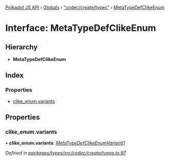[Polkadot JS API](../README.md) › [Globals](../globals.md) › ["codec/create/types"](../modules/_codec_create_types_.md) › [MetaTypeDefClikeEnum](_codec_create_types_.metatypedefclikeenum.md)

# Interface: MetaTypeDefClikeEnum

## Hierarchy

* **MetaTypeDefClikeEnum**

## Index

### Properties

* [clike_enum.variants](_codec_create_types_.metatypedefclikeenum.md#clike_enum.variants)

## Properties

###  clike_enum.variants

• **clike_enum.variants**: *[MetaTypeDefClikeEnumVariant](_codec_create_types_.metatypedefclikeenumvariant.md)[]*

*Defined in [packages/types/src/codec/create/types.ts:97](https://github.com/polkadot-js/api/blob/191abe4e0/packages/types/src/codec/create/types.ts#L97)*
